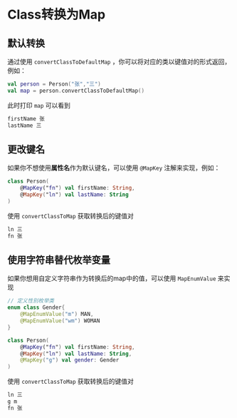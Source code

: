 # Class转换为Map

## 默认转换

通过使用 `convertClassToDefaultMap` ，你可以将对应的类以键值对的形式返回，例如：

```kotlin
val person = Person("张","三")
val map = person.convertClassToDefaultMap()
```

此时打印 `map` 可以看到

```kotlin
firstName 张
lastName 三
```

## 更改键名

如果你不想使用**属性名**作为默认键名，可以使用 `@MapKey` 注解来实现，例如：

```kotlin
class Person(
    @MapKey("fn") val firstName: String,
    @MapKey("ln") val lastName: String
)
```

使用 `convertClassToMap` 获取转换后的键值对

```kotlin
ln 三
fn 张
```

## 使用字符串替代枚举变量

如果你想用自定义字符串作为转换后的map中的值，可以使用 `MapEnumValue` 来实现

```kotlin
// 定义性别枚举类
enum class Gender{
    @MapEnumValue("m") MAN,
    @MapEnumValue("wm") WOMAN
}

class Person(
    @MapKey("fn") val firstName: String,
    @MapKey("ln") val lastName: String,
    @MapKey("g") val gender: Gender
)
```

使用 `convertClassToMap` 获取转换后的键值对

```kotlin
ln 三
g m
fn 张
```
